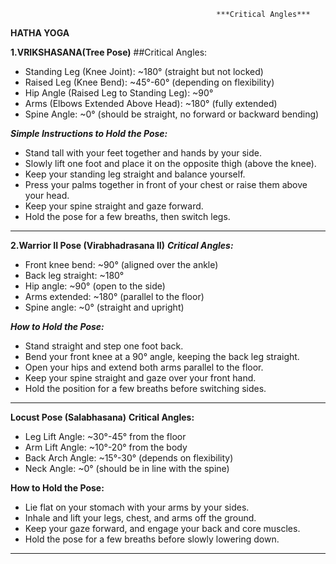                                                   ***Critical Angles***
**HATHA YOGA**

**1.VRIKSHASANA(Tree Pose)**
##Critical Angles:
- Standing Leg (Knee Joint): ~180° (straight but not locked) 
- Raised Leg (Knee Bend): ~45°-60° (depending on flexibility)
- Hip Angle (Raised Leg to Standing Leg): ~90°
- Arms (Elbows Extended Above Head): ~180° (fully extended)
- Spine Angle: ~0° (should be straight, no forward or backward bending)

***Simple Instructions to Hold the Pose:***

- Stand tall with your feet together and hands by your side.
- Slowly lift one foot and place it on the opposite thigh (above the knee).
- Keep your standing leg straight and balance yourself.
- Press your palms together in front of your chest or raise them above your head.
- Keep your spine straight and gaze forward.
- Hold the pose for a few breaths, then switch legs.

***********************************************************************
**2.Warrior II Pose (Virabhadrasana II)**
***Critical Angles:***
- Front knee bend: ~90° (aligned over the ankle)
- Back leg straight: ~180°
- Hip angle: ~90° (open to the side)
- Arms extended: ~180° (parallel to the floor)
- Spine angle: ~0° (straight and upright)

***How to Hold the Pose:***
- Stand straight and step one foot back.
- Bend your front knee at a 90° angle, keeping the back leg straight.
- Open your hips and extend both arms parallel to the floor.
- Keep your spine straight and gaze over your front hand.
- Hold the position for a few breaths before switching sides.
************************************************************************

**Locust Pose (Salabhasana)**
**Critical Angles:**
- Leg Lift Angle: ~30°-45° from the floor
- Arm Lift Angle: ~10°-20° from the body
- Back Arch Angle: ~15°-30° (depends on flexibility)
- Neck Angle: ~0° (should be in line with the spine)

**How to Hold the Pose:**
- Lie flat on your stomach with your arms by your sides.
- Inhale and lift your legs, chest, and arms off the ground.
- Keep your gaze forward, and engage your back and core muscles.
- Hold the pose for a few breaths before slowly lowering down.
************************************************************************

